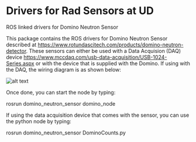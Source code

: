 # Drivers for Rad Sensors at UD
ROS linked drivers for Domino Neutron Sensor

This package contains the ROS drivers for Domino Neutron Sensor described at https://www.rotundascitech.com/products/domino-neutron-detector. 
These sensors can either be used with a Data Acquision (DAQ) device https://www.mccdaq.com/usb-data-acquisition/USB-1024-Series.aspx or with the device that 
is supplied with the Domino. 
If using with the DAQ, the wiring diagram is as shown below: 

![alt text](https://github.com/indsy123/domino_neutron_sensor/blob/main/wiring_diagram.png?raw=true)

Once done, you can start the node by typing: 

rosrun domino_neutron_sensor domino_node

If using the data acquisition device that comes with the sensor, you can use the python node by typing:

rosrun domino_neutron_sensor DominoCounts.py

